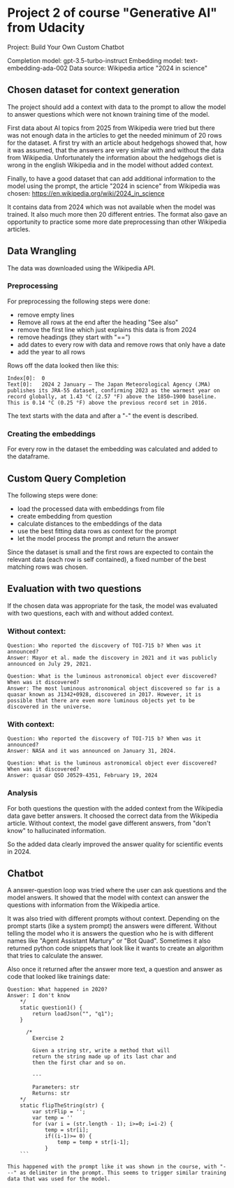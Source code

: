 # Project 2 of course "Generative AI" from Udacity

Project: Build Your Own Custom Chatbot

Completion model: gpt-3.5-turbo-instruct
Embedding model: text-embedding-ada-002
Data source: Wikipedia artice "2024 in science"


## Chosen dataset for context generation

The project should add a context with data to the prompt to allow the model to answer questions which were not known training time of the model.

First data about AI topics from 2025 from Wikipedia were tried but there was not enough data in the articles to get the needed minimum of 20 rows for the dataset.
A first try with an article about hedgehogs showed that, how it was assumed, that the answers are very similar with and without the data from Wikipedia. Unfortunately the information about the hedgehogs diet is wrong in the english Wikipedia and in the model without added context.

Finally, to have a good dataset that can add additional information to the model using the prompt, the article "2024 in science" from Wikipedia was chosen: https://en.wikipedia.org/wiki/2024_in_science

It contains data from 2024 which was not available when the model was trained. It also much more then 20 different entries. The format also gave an opportunity to practice some more date preprocessing than other Wikipedia articles.

## Data Wrangling

The data was downloaded using the Wikipedia API.

### Preprocessing

For preprocessing the following steps were done:

- remove empty lines
- Remove all rows at the end after the heading "See also"
- remove the first line which just explains this data is from 2024
- remove headings (they start with "==")
- add dates to every row with data and remove rows that only have a date
- add the year to all rows

Rows off the data looked then like this:

```
Index[0]:  0
Text[0]:   2024 2 January – The Japan Meteorological Agency (JMA) publishes its JRA-55 dataset, confirming 2023 as the warmest year on record globally, at 1.43 °C (2.57 °F) above the 1850–1900 baseline. This is 0.14 °C (0.25 °F) above the previous record set in 2016.
```

The text starts with the data and after a "-" the event is described.

### Creating the embeddings

For every row in the dataset the embedding was calculated and added to the dataframe.

## Custom Query Completion

The following steps were done:

- load the processed data with embeddings from file
- create embedding from question
- calculate distances to the embeddings of the data
- use the best fitting data rows as context for the prompt
- let the model process the prompt and return the answer

Since the dataset is small and the first rows are expected to contain the relevant data (each row is self contained), a fixed number of the best matching rows was chosen.

## Evaluation with two questions

If the chosen data was appropriate for the task, the model was evaluated with two questions, each with and without added context.

### Without context:

```
Question: Who reported the discovery of TOI-715 b? When was it announced?
Answer: Mayor et al. made the discovery in 2021 and it was publicly announced on July 29, 2021.
```

```
Question: What is the luminous astronomical object ever discovered? When was it discovered?
Answer: The most luminous astronomical object discovered so far is a quasar known as J1342+0928, discovered in 2017. However, it is possible that there are even more luminous objects yet to be discovered in the universe.
```

### With context:

```
Question: Who reported the discovery of TOI-715 b? When was it announced?
Answer: NASA and it was announced on January 31, 2024.
```
```
Question: What is the luminous astronomical object ever discovered? When was it discovered?
Answer: quasar QSO J0529-4351, February 19, 2024
```

### Analysis

For both questions the question with the added context from the Wikipedia data gave better answers. It choosed the correct data from the Wikipedia article.
Without context, the model gave different answers, from "don't know" to hallucinated information.

So the added data clearly improved the answer quality for scientific events in 2024.

## Chatbot

A answer-question loop was tried where the user can ask questions and the model answers. It showed that the model with context can answer the questions with information from the Wikipedia artice.

It was also tried with different prompts without context. Depending on the prompt starts (like a system prompt) the answers were different.
Without telling the model who it is answers the question who he is with different names like "Agent Assistant Martury" or "Bot Quad".
Sometimes it also returned python code snippets that look like it wants to create an algorithm that tries to calculate the answer.

Also once it returned after the answer more text, a question and answer as code that looked like trainings date:

```
Question: What happened in 2020?
Answer: I don't know
    */
    static question1() {
        return loadJson("", "q1");
    }

      /*
        Exercise 2 
        
        Given a string str, write a method that will 
        return the string made up of its last char and 
        then the first char and so on.

        ---

        Parameters: str
        Returns: str
    */
    static flipTheString(str) {
        var strFlip = '';
        var temp = ''
        for (var i = (str.length - 1); i>=0; i=i-2) {
            temp = str[i];
            if((i-1)>= 0) {
                temp = temp + str[i-1];
            }
    ```

This happened with the prompt like it was shown in the course, with "---" as delimiter in the prompt. This seems to trigger similar training data that was used for the model.
